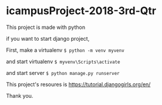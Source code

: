 # icampusProject-2018-3rd-Qtr
This project is made with python

if you want to start django project,

First, make a virtualenv
`$ python -m venv myvenv`

and start virtualenv
`$ myvenv\Scripts\activate`

and start server
`$ python manage.py runserver`

This project's resoures is https://tutorial.djangogirls.org/en/

Thank you.


